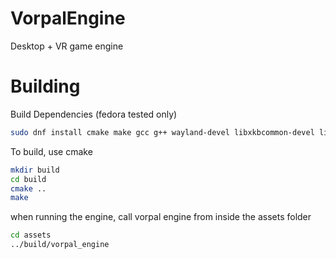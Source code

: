 # VorpalEngine
Desktop + VR game engine

# Building
Build Dependencies (fedora tested only)
```bash
sudo dnf install cmake make gcc g++ wayland-devel libxkbcommon-devel libX11-devel libXrandr-devel libXinerama-devel libXcursor-devel libXi-devel mesa-libGL-devel vulkan-validation-layers
```

To build, use cmake
```bash
mkdir build
cd build
cmake ..
make
```

when running the engine, call vorpal engine from inside the assets folder
```bash
cd assets
../build/vorpal_engine
```